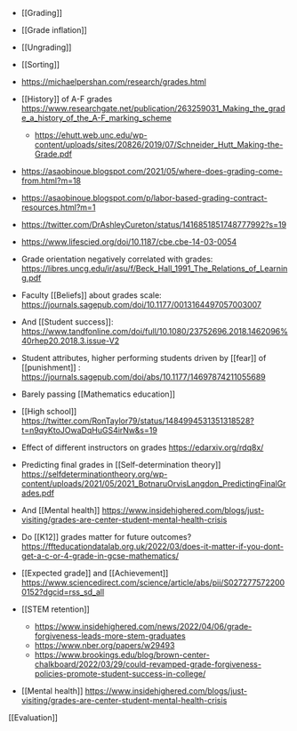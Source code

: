 - [[Grading]]
- [[Grade inflation]]
- [[Ungrading]]
- [[Sorting]]

- https://michaelpershan.com/research/grades.html

- [[History]] of A-F grades https://www.researchgate.net/publication/263259031_Making_the_grade_a_history_of_the_A-F_marking_scheme
	-  https://ehutt.web.unc.edu/wp-content/uploads/sites/20826/2019/07/Schneider_Hutt_Making-the-Grade.pdf

- https://asaobinoue.blogspot.com/2021/05/where-does-grading-come-from.html?m=18
- https://asaobinoue.blogspot.com/p/labor-based-grading-contract-resources.html?m=1
- https://twitter.com/DrAshleyCureton/status/1416851851748777992?s=19
- https://www.lifescied.org/doi/10.1187/cbe.cbe-14-03-0054

- Grade orientation negatively correlated with grades: https://libres.uncg.edu/ir/asu/f/Beck_Hall_1991_The_Relations_of_Learning.pdf

- Faculty [[Beliefs]] about grades scale: https://journals.sagepub.com/doi/10.1177/0013164497057003007

- And [[Student success]]: https://www.tandfonline.com/doi/full/10.1080/23752696.2018.1462096%40rhep20.2018.3.issue-V2

- Student attributes, higher performing students driven by [[fear]] of [[punishment]] : https://journals.sagepub.com/doi/abs/10.1177/14697874211055689

- Barely passing [[Mathematics education]]

- [[High school]] https://twitter.com/RonTaylor79/status/1484994531351318528?t=n9qyKtoJOwaDqHuGS4irNw&s=19

- Effect of different instructors on grades https://edarxiv.org/rdq8x/

- Predicting final grades in [[Self-determination theory]] https://selfdeterminationtheory.org/wp-content/uploads/2021/05/2021_BotnaruOrvisLangdon_PredictingFinalGrades.pdf

- And [[Mental health]] https://www.insidehighered.com/blogs/just-visiting/grades-are-center-student-mental-health-crisis

- Do [[K12]] grades matter for future outcomes? https://ffteducationdatalab.org.uk/2022/03/does-it-matter-if-you-dont-get-a-c-or-4-grade-in-gcse-mathematics/

- [[Expected grade]] and [[Achievement]] https://www.sciencedirect.com/science/article/abs/pii/S0272775722000152?dgcid=rss_sd_all

- [[STEM retention]]
	-  https://www.insidehighered.com/news/2022/04/06/grade-forgiveness-leads-more-stem-graduates
	-  https://www.nber.org/papers/w29493
	-  https://www.brookings.edu/blog/brown-center-chalkboard/2022/03/29/could-revamped-grade-forgiveness-policies-promote-student-success-in-college/

- [[Mental health]] https://www.insidehighered.com/blogs/just-visiting/grades-are-center-student-mental-health-crisis

[[Evaluation]]

